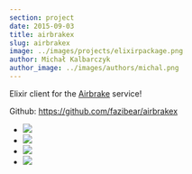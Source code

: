 ```yaml
---
section: project
date: 2015-09-03
title: airbrakex
slug: airbrakex
image: ../images/projects/elixirpackage.png
author: Michał Kalbarczyk
author_image: ../images/authors/michal.png
---
```


Elixir client for the [Airbrake](https://airbrake.io/) service!

Github: https://github.com/fazibear/airbrakex

- ![](https://img.shields.io/hexpm/dt/airbrakex.svg)
- ![](https://img.shields.io/github/stars/fazibear/airbrakex.svg)
- ![](https://img.shields.io/hexpm/v/airbrakex.svg)
- ![](https://img.shields.io/badge/license-MIT-blue.svg)
